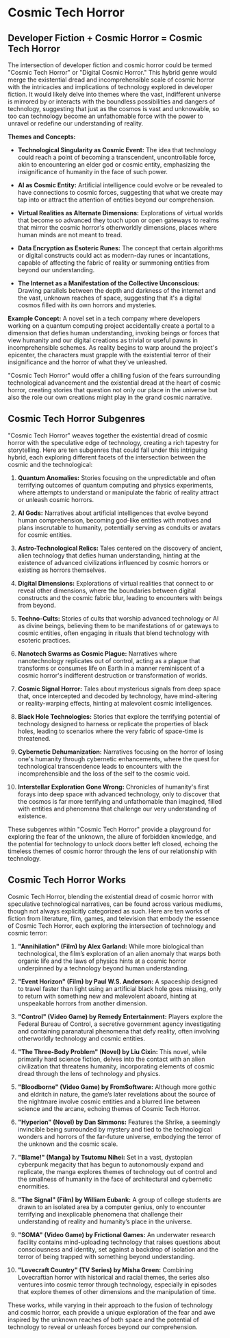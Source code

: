 # Cosmic Tech Horror

## Developer Fiction + Cosmic Horror = Cosmic Tech Horror

The intersection of developer fiction and cosmic horror could be termed "Cosmic Tech Horror" or "Digital Cosmic Horror." This hybrid genre would merge the existential dread and incomprehensible scale of cosmic horror with the intricacies and implications of technology explored in developer fiction. It would likely delve into themes where the vast, indifferent universe is mirrored by or interacts with the boundless possibilities and dangers of technology, suggesting that just as the cosmos is vast and unknowable, so too can technology become an unfathomable force with the power to unravel or redefine our understanding of reality.

**Themes and Concepts:**

- **Technological Singularity as Cosmic Event:** The idea that technology could reach a point of becoming a transcendent, uncontrollable force, akin to encountering an elder god or cosmic entity, emphasizing the insignificance of humanity in the face of such power.

- **AI as Cosmic Entity:** Artificial intelligence could evolve or be revealed to have connections to cosmic forces, suggesting that what we create may tap into or attract the attention of entities beyond our comprehension.

- **Virtual Realities as Alternate Dimensions:** Explorations of virtual worlds that become so advanced they touch upon or open gateways to realms that mirror the cosmic horror's otherworldly dimensions, places where human minds are not meant to tread.

- **Data Encryption as Esoteric Runes:** The concept that certain algorithms or digital constructs could act as modern-day runes or incantations, capable of affecting the fabric of reality or summoning entities from beyond our understanding.

- **The Internet as a Manifestation of the Collective Unconscious:** Drawing parallels between the depth and darkness of the internet and the vast, unknown reaches of space, suggesting that it's a digital cosmos filled with its own horrors and mysteries.

**Example Concept:**
A novel set in a tech company where developers working on a quantum computing project accidentally create a portal to a dimension that defies human understanding, invoking beings or forces that view humanity and our digital creations as trivial or useful pawns in incomprehensible schemes. As reality begins to warp around the project's epicenter, the characters must grapple with the existential terror of their insignificance and the horror of what they've unleashed.

"Cosmic Tech Horror" would offer a chilling fusion of the fears surrounding technological advancement and the existential dread at the heart of cosmic horror, creating stories that question not only our place in the universe but also the role our own creations might play in the grand cosmic narrative.

## Cosmic Tech Horror Subgenres

"Cosmic Tech Horror" weaves together the existential dread of cosmic horror with the speculative edge of technology, creating a rich tapestry for storytelling. Here are ten subgenres that could fall under this intriguing hybrid, each exploring different facets of the intersection between the cosmic and the technological:

1. **Quantum Anomalies:** Stories focusing on the unpredictable and often terrifying outcomes of quantum computing and physics experiments, where attempts to understand or manipulate the fabric of reality attract or unleash cosmic horrors.

2. **AI Gods:** Narratives about artificial intelligences that evolve beyond human comprehension, becoming god-like entities with motives and plans inscrutable to humanity, potentially serving as conduits or avatars for cosmic entities.

3. **Astro-Technological Relics:** Tales centered on the discovery of ancient, alien technology that defies human understanding, hinting at the existence of advanced civilizations influenced by cosmic horrors or existing as horrors themselves.

4. **Digital Dimensions:** Explorations of virtual realities that connect to or reveal other dimensions, where the boundaries between digital constructs and the cosmic fabric blur, leading to encounters with beings from beyond.

5. **Techno-Cults:** Stories of cults that worship advanced technology or AI as divine beings, believing them to be manifestations of or gateways to cosmic entities, often engaging in rituals that blend technology with esoteric practices.

6. **Nanotech Swarms as Cosmic Plague:** Narratives where nanotechnology replicates out of control, acting as a plague that transforms or consumes life on Earth in a manner reminiscent of a cosmic horror's indifferent destruction or transformation of worlds.

7. **Cosmic Signal Horror:** Tales about mysterious signals from deep space that, once intercepted and decoded by technology, have mind-altering or reality-warping effects, hinting at malevolent cosmic intelligences.

8. **Black Hole Technologies:** Stories that explore the terrifying potential of technology designed to harness or replicate the properties of black holes, leading to scenarios where the very fabric of space-time is threatened.

9. **Cybernetic Dehumanization:** Narratives focusing on the horror of losing one's humanity through cybernetic enhancements, where the quest for technological transcendence leads to encounters with the incomprehensible and the loss of the self to the cosmic void.

10. **Interstellar Exploration Gone Wrong:** Chronicles of humanity's first forays into deep space with advanced technology, only to discover that the cosmos is far more terrifying and unfathomable than imagined, filled with entities and phenomena that challenge our very understanding of existence.

These subgenres within "Cosmic Tech Horror" provide a playground for exploring the fear of the unknown, the allure of forbidden knowledge, and the potential for technology to unlock doors better left closed, echoing the timeless themes of cosmic horror through the lens of our relationship with technology.


## Cosmic Tech Horror Works

Cosmic Tech Horror, blending the existential dread of cosmic horror with speculative technological narratives, can be found across various mediums, though not always explicitly categorized as such. Here are ten works of fiction from literature, film, games, and television that embody the essence of Cosmic Tech Horror, each exploring the intersection of technology and cosmic terror:

1. **"Annihilation" (Film) by Alex Garland:** While more biological than technological, the film’s exploration of an alien anomaly that warps both organic life and the laws of physics hints at a cosmic horror underpinned by a technology beyond human understanding.

2. **"Event Horizon" (Film) by Paul W.S. Anderson:** A spaceship designed to travel faster than light using an artificial black hole goes missing, only to return with something new and malevolent aboard, hinting at unspeakable horrors from another dimension.

3. **"Control" (Video Game) by Remedy Entertainment:** Players explore the Federal Bureau of Control, a secretive government agency investigating and containing paranatural phenomena that defy reality, often involving otherworldly technology and cosmic entities.

4. **"The Three-Body Problem" (Novel) by Liu Cixin:** This novel, while primarily hard science fiction, delves into the contact with an alien civilization that threatens humanity, incorporating elements of cosmic dread through the lens of technology and physics.

5. **"Bloodborne" (Video Game) by FromSoftware:** Although more gothic and eldritch in nature, the game’s later revelations about the source of the nightmare involve cosmic entities and a blurred line between science and the arcane, echoing themes of Cosmic Tech Horror.

6. **"Hyperion" (Novel) by Dan Simmons:** Features the Shrike, a seemingly invincible being surrounded by mystery and tied to the technological wonders and horrors of the far-future universe, embodying the terror of the unknown and the cosmic scale.

7. **"Blame!" (Manga) by Tsutomu Nihei:** Set in a vast, dystopian cyberpunk megacity that has begun to autonomously expand and replicate, the manga explores themes of technology out of control and the smallness of humanity in the face of architectural and cybernetic enormities.

8. **"The Signal" (Film) by William Eubank:** A group of college students are drawn to an isolated area by a computer genius, only to encounter terrifying and inexplicable phenomena that challenge their understanding of reality and humanity’s place in the universe.

9. **"SOMA" (Video Game) by Frictional Games:** An underwater research facility contains mind-uploading technology that raises questions about consciousness and identity, set against a backdrop of isolation and the terror of being trapped with something beyond understanding.

10. **"Lovecraft Country" (TV Series) by Misha Green:** Combining Lovecraftian horror with historical and racial themes, the series also ventures into cosmic terror through technology, especially in episodes that explore themes of other dimensions and the manipulation of time.

These works, while varying in their approach to the fusion of technology and cosmic horror, each provide a unique exploration of the fear and awe inspired by the unknown reaches of both space and the potential of technology to reveal or unleash forces beyond our comprehension.



